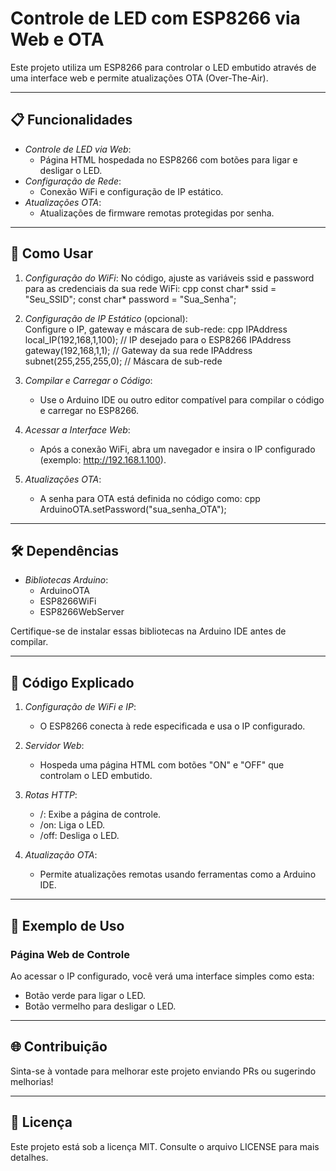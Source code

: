 # Controle de LED com ESP8266 via Web e OTA

Este projeto utiliza um ESP8266 para controlar o LED embutido através de uma interface web e permite atualizações OTA (Over-The-Air).

---

## 📋 Funcionalidades

- *Controle de LED via Web*: 
  - Página HTML hospedada no ESP8266 com botões para ligar e desligar o LED.
- *Configuração de Rede*: 
  - Conexão WiFi e configuração de IP estático.
- *Atualizações OTA*: 
  - Atualizações de firmware remotas protegidas por senha.

---

## 🚀 Como Usar

1. *Configuração do WiFi*: 
   No código, ajuste as variáveis ssid e password para as credenciais da sua rede WiFi:
   cpp
   const char* ssid = "Seu_SSID";
   const char* password = "Sua_Senha";
   

2. *Configuração de IP Estático* (opcional):  
   Configure o IP, gateway e máscara de sub-rede:
   cpp
   IPAddress local_IP(192,168,1,100);  // IP desejado para o ESP8266
   IPAddress gateway(192,168,1,1);    // Gateway da sua rede
   IPAddress subnet(255,255,255,0);   // Máscara de sub-rede
   

3. *Compilar e Carregar o Código*:
   - Use o Arduino IDE ou outro editor compatível para compilar o código e carregar no ESP8266.

4. *Acessar a Interface Web*:
   - Após a conexão WiFi, abra um navegador e insira o IP configurado (exemplo: http://192.168.1.100).

5. *Atualizações OTA*:
   - A senha para OTA está definida no código como:
     cpp
     ArduinoOTA.setPassword("sua_senha_OTA");
     

---

## 🛠️ Dependências

- *Bibliotecas Arduino*:
  - ArduinoOTA
  - ESP8266WiFi
  - ESP8266WebServer

Certifique-se de instalar essas bibliotecas na Arduino IDE antes de compilar.

---

## 📄 Código Explicado

1. *Configuração de WiFi e IP*:
   - O ESP8266 conecta à rede especificada e usa o IP configurado.

2. *Servidor Web*:
   - Hospeda uma página HTML com botões "ON" e "OFF" que controlam o LED embutido.

3. *Rotas HTTP*:
   - /: Exibe a página de controle.
   - /on: Liga o LED.
   - /off: Desliga o LED.

4. *Atualização OTA*:
   - Permite atualizações remotas usando ferramentas como a Arduino IDE.

---

## 📌 Exemplo de Uso

### Página Web de Controle

Ao acessar o IP configurado, você verá uma interface simples como esta:

- Botão verde para ligar o LED.
- Botão vermelho para desligar o LED.

---

## 🌐 Contribuição

Sinta-se à vontade para melhorar este projeto enviando PRs ou sugerindo melhorias!

--- 

## 📝 Licença

Este projeto está sob a licença MIT. Consulte o arquivo LICENSE para mais detalhes.